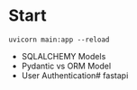 # Start

`uvicorn main:app --reload`

- SQLALCHEMY Models
- Pydantic vs ORM Model
- User Authentication# fastapi
